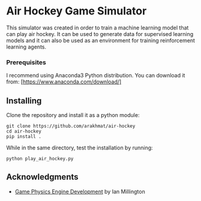 # Air Hockey Game Simulator
This simulator was created in order to train a machine learning model that can play air hockey. It can be used to generate data for supervised learning models and it can also be used as an environment for training reinforcement learning agents.
### Prerequisites
I recommend using Anaconda3 Python distribution. You can download it from: [https://www.anaconda.com/download/]
## Installing
Clone the repository and install it as a python module:
```
git clone https://github.com/arakhmat/air-hockey
cd air-hockey
pip install .
```
While in the same directory, test the installation by running:
```
python play_air_hockey.py
```
## Acknowledgments
* [Game Physics Engine Development](https://www.amazon.ca/Game-Physics-Engine-Development-Commercial-Grade/dp/0123819768) by Ian Millington
